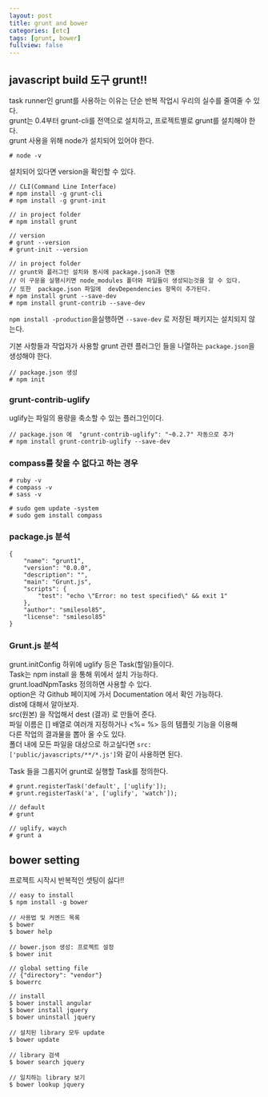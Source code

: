 ```yaml
---
layout: post
title: grunt and bower
categories: [etc]
tags: [grunt, bower]
fullview: false
---
```


## javascript build 도구 grunt!!  
task runner인 grunt를 사용하는 이유는 단순 반복 작업시 우리의 실수를 줄여줄 수 있다.  
grunt는 0.4부터 grunt-cli를 전역으로 설치하고, 프로젝트별로 grunt를 설치해야 한다.  
grunt 사용을 위해 node가 설치되어 있어야 한다.  
	
	# node -v

설치되어 있다면 version을 확인할 수 있다.  
	
	// CLI(Command Line Interface)
	# npm install -g grunt-cli
	# npm install -g grunt-init
	
	// in project folder
	# npm install grunt
	
	// version
	# grunt --version
	# grunt-init --version
	
	// in project folder
	// grunt와 플러그인 설치와 동시에 package.json과 연동
	// 이 구문을 실행시키면 node_modules 폴더와 파일들이 생성되는것을 알 수 있다.  
	// 또한  package.json 파일에  devDependencies 항목이 추가된다.  
	# npm install grunt --save-dev
	# npm install grunt-contrib --save-dev 

`npm install -production`을실행하면 `--save-dev` 로 저장된 패키지는 설치되지 않는다.

기본 사항들과 작업자가 사용할 grunt 관련 플러그인 들을 나열하는 `package.json`을 생성해야 한다.  
	
	// package.json 생성
	# npm init

### grunt-contrib-uglify  
uglify는 파일의 용량을 축소할 수 있는 플러그인이다.  
	
	// package.json 에  "grunt-contrib-uglify": "~0.2.7" 자동으로 추가
	# npm install grunt-contrib-uglify --save-dev

### compass를 찾을 수 없다고 하는 경우  
	
	# ruby -v
	# compass -v
	# sass -v
	
	# sudo gem update -system
	# sudo gem install compass

### package.js 분석  
	
	{
		"name": "grunt1",
		"version": "0.0.0",
		"description": "",
		"main": "Grunt.js",
		"scripts": {
			"test": "echo \"Error: no test specified\" && exit 1"
		},
		"author": "smilesol85",
		"license": "smilesol85"
	}

### Grunt.js 분석  
grunt.initConfig 하위에 uglify 등은 Task(할일)들이다.  
Task는 npm install 을 통해 위에서 설치 가능하다.  
grunt.loadNpmTasks 정의하면 사용할 수 있다.  
option은 각 Github 페이지에 가서 Documentation 에서 확인 가능하다.  
dist에 대해서 알아보자.  
src(원본) 을 작업해서 dest (결과) 로 만들어 준다.  
파일 이름은 [] 배열로 여러개 지정하거나 <%= %> 등의 템플릿 기능을 이용해  
다른 작업의 결과물을 뽑아 올 수도 있다.  
폴더 내에 모든 파일을 대상으로 하고싶다면 `src: ['public/javascripts/**/*.js']`와 같이 사용하면 된다.  

Task 들을 그룹지어 grunt로 실행할 Task를 정의한다.  
	
	# grunt.registerTask('default', ['uglify']);
	# grunt.registerTask('a', ['uglify', 'watch']);
	
	// default
	# grunt
	
	// uglify, waych
	# grunt a


## bower setting  
프로젝트 시작시 반복적인 셋팅이 싫다!!  
	
	// easy to install
	$ npm install -g bower
	
	// 사용법 및 커멘드 목록
	$ bower
	$ bower help
	
	// bower.json 생성: 프로젝트 설정
	$ bower init
	
	// global setting file
	// {"directory": "vendor"}
	$ bowerrc
	
	// install
	$ bower install angular
	$ bower install jquery
	$ bower uninstall jquery
	
	// 설치된 library 모두 update
	$ bower update
	
	// library 검색
	$ bower search jquery
	
	// 일치하는 library 보기
	$ bower lookup jquery
